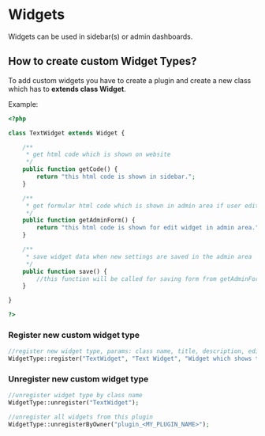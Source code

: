 # Widgets

Widgets can be used in sidebar(s) or admin dashboards.

## How to create custom Widget Types?

To add custom widgets you have to create a plugin and create a new class which has to **extends class Widget**.

Example:
```php
<?php

class TextWidget extends Widget {

	/**
	 * get html code which is shown on website
	 */
	public function getCode() {
		return "this html code is shown in sidebar.";
	}

	/**
	 * get formular html code which is shown in admin area if user edits the widget
	 */
	public function getAdminForm() {
		return "this html code is shown for edit widget in admin area.";
	}

	/**
	 * save widget data when new settings are saved in the admin area
	 */
	public function save() {
		//this function will be called for saving form from getAdminForm()
	}

}

?>
```

### Register new custom widget type

```php
//register new widget type, params: class name, title, description, editable, owner
WidgetType::register("TextWidget", "Text Widget", "Widget which shows text without html code.", true, "plugin_<MY_PLUGIN_NAME>");
```

### Unregister new custom widget type

```php
//unregister widget type by class name
WidgetType::unregister("TextWidget");

//unregister all widgets from this plugin
WidgetType::unregisterByOwner("plugin_<MY_PLUGIN_NAME>");
```